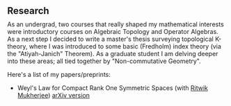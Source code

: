<h1 id="ongoing work"></h1>

<h2 style="margin: 60px 0px 10px;">Research</h2>
As an undergrad, two courses that really shaped my mathematical interests were introductory courses on Algebraic Topology and Operator Algebras. As a next step I decided to write a master's thesis surveying topological K-theory, where I was introduced to some basic (Fredholm) index theory (via the "Atiyah-Janich" Theorem). 
As a graduate student I am delving deeper into these areas; all tied together by "Non-commutative Geometry". 

Here's a list of my papers/preprints:
<ul>
<li>Weyl's Law for Compact Rank One Symmetric Spaces (with <a href = "https://sites.google.com/site/ritwik371/home">Ritwik Mukherjee</a>) <a href = "https://arxiv.org/abs/2407.05274">arXiv version</a></li>
</ul>

